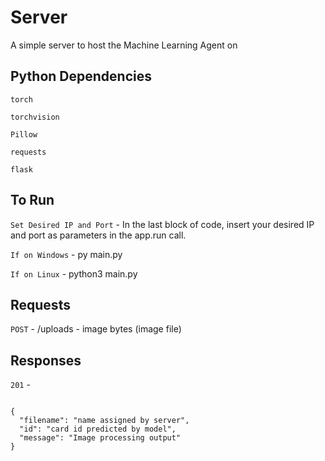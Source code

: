 # Server
A simple server to host the Machine Learning Agent on

## Python Dependencies 

`torch`

`torchvision`

`Pillow`

`requests`

`flask`

## To Run

`Set Desired IP and Port` - In the last block of code, insert your desired IP and port as parameters in the app.run call. 

`If on Windows` - py main.py

`If on Linux` - python3 main.py

## Requests

`POST` - /uploads - image bytes (image file)

## Responses

`201` -

~~~

{
  "filename": "name assigned by server",
  "id": "card id predicted by model",
  "message": "Image processing output"
}

~~~